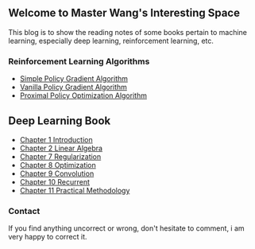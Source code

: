 ## Welcome to Master Wang's Interesting Space

This blog is to show the reading notes of some books pertain to machine learning, especially deep learning, reinforcement learning, etc.

### Reinforcement Learning Algorithms

- [Simple Policy Gradient Algorithm](docs/simple_policy_gradient.html)
- [Vanilla Policy Gradient Algorithm](docs/vanilla_policy_gradient.html)
- [Proximal Policy Optimization Algorithm](docs/proximal_policy_optimization.html)

## Deep Learning Book

- [Chapter 1 Introduction](docs/deep_learning_book_chapter1.html)
- [Chapter 2 Linear Algebra](docs/deep_learning_book_chapter2.html)
- [Chapter 7 Regularization](docs/deep_learning_book_chapter7.html)
- [Chapter 8 Optimization](docs/deep_learning_book_chapter8.html)
- [Chapter 9 Convolution](docs/deep_learning_book_chapter9.html)
- [Chapter 10 Recurrent](docs/deep_learning_book_chapter10.html)
- [Chapter 11 Practical Methodology](docs/deep_learning_book_chapter11.html)

### Contact

If you find anything uncorrect or wrong, don't hesitate to comment, i am very happy to correct it.

